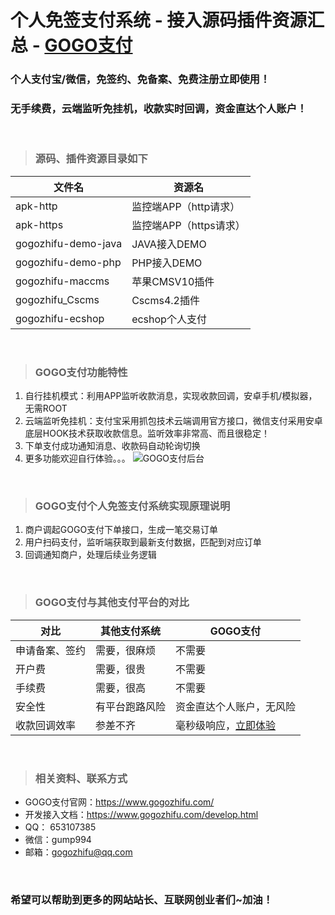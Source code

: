 # 个人免签支付系统 - 接入源码插件资源汇总 - [GOGO支付 ](https://www.gogozhifu.com)

### 个人支付宝/微信，免签约、免备案、免费注册立即使用！
### 无手续费，云端监听免挂机，收款实时回调，资金直达个人账户！

<br/>

> ### **源码、插件资源目录如下**
| 文件名     | 资源名  | 
|---------|---------|
| apk-http   | 监控端APP（http请求）  |
| apk-https  | 监控端APP（https请求） |
| gogozhifu-demo-java | JAVA接入DEMO    |
| gogozhifu-demo-php | PHP接入DEMO |
| gogozhifu-maccms | 苹果CMSV10插件    |
| gogozhifu_Cscms | Cscms4.2插件 |
| gogozhifu-ecshop | ecshop个人支付 |


<br/>

> ### **GOGO支付功能特性**

1. 自行挂机模式：利用APP监听收款消息，实现收款回调，安卓手机/模拟器，无需ROOT
2. 云端监听免挂机：支付宝采用抓包技术云端调用官方接口，微信支付采用安卓底层HOOK技术获取收款信息。监听效率非常高、而且很稳定！ 
3. 下单支付成功通知消息、收款码自动轮询切换
4. 更多功能欢迎自行体验。。。
![GOGO支付后台](https://images.gitee.com/uploads/images/2021/0813/180634_912f9a84_1694370.png "微信截图_20210714143019.png")

<br/>


> ### **GOGO支付个人免签支付系统实现原理说明** 


1. 商户调起GOGO支付下单接口，生成一笔交易订单
2. 用户扫码支付，监听端获取到最新支付数据，匹配到对应订单
3. 回调通知商户，处理后续业务逻辑

<br/>

> ### **GOGO支付与其他支付平台的对比** 


| 对比      | 其他支付系统  | GOGO支付       |
|---------|---------|--------------|
| 申请备案、签约 | 需要，很麻烦  | 不需要          |
| 开户费     | 需要，很贵   | 不需要          |
| 手续费     | 需要，很高   | 不需要          |
| 安全性     | 有平台跑路风险 | 资金直达个人账户，无风险 |
| 收款回调效率  | 参差不齐    | 毫秒级响应，[立即体验 ](https://www.gogozhifu.com/shop/test/makeorder/type/1.html)  |


<br/>

> ### **相关资料、联系方式**
- GOGO支付官网：https://www.gogozhifu.com/
- 开发接入文档：https://www.gogozhifu.com/develop.html
- QQ： 653107385
- 微信：gump994
- 邮箱：gogozhifu@qq.com


<br/>

### 希望可以帮助到更多的网站站长、互联网创业者们~加油！





